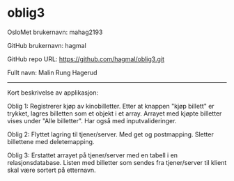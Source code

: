 # oblig3

OsloMet brukernavn: mahag2193

GitHub brukernavn: hagmal

GitHub repo URL: https://github.com/hagmal/oblig3.git

Fullt navn: Malin Rung Hagerud
***
Kort beskrivelse av applikasjon:

Oblig 1: Registrerer kjøp av kinobilletter. Etter at knappen "kjøp billett" er trykket, lagres billetten som et objekt i et array.
Arrayet med kjøpte billetter vises under "Alle billetter".
Har også med inputvalideringer.

Oblig 2: Flyttet lagring til tjener/server. Med get og postmapping. Sletter billettene med deletemapping.

Oblig 3: Erstattet arrayet på tjener/server med en tabell i en relasjonsdatabase. Listen med billetter som sendes fra tjener/server til klient skal være sortert på etternavn.